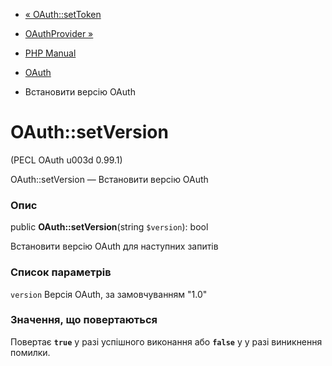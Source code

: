 - [« OAuth::setToken](oauth.settoken.md)
- [OAuthProvider »](class.oauthprovider.md)

- [PHP Manual](index.md)
- [OAuth](class.oauth.md)
- Встановити версію OAuth

# OAuth::setVersion

(PECL OAuth u003d 0.99.1)

OAuth::setVersion — Встановити версію OAuth

### Опис

public **OAuth::setVersion**(string `$version`): bool

Встановити версію OAuth для наступних запитів

### Список параметрів

`version`
Версія OAuth, за замовчуванням "1.0"

### Значення, що повертаються

Повертає **`true`** у разі успішного виконання або **`false`** у
у разі виникнення помилки.
